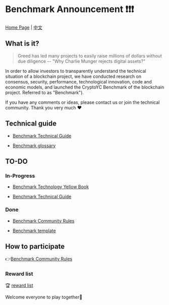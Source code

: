 # Benchmark Announcement :exclamation::exclamation::exclamation:
 [Home Page](https://aturx.github.io/benchmark/) | [中文](README_CN.md)
 
## What is it?

> Greed has led many projects to easily raise millions of dollars without due diligence -- "Why Charlie Munger rejects digital assets?" 

In order to allow investors to transparently understand the technical situation of a blockchain project, we have conducted research on consensus, security, performance, technological innovation, code and economic models, and launched the CryptoYC Benchmark of the blockchain project. Referred to as "Benchmark").

If you have any comments or ideas, please contact us or join the technical community. Thank you very much :heart:


## Technical guide

- [Benchmark Technical Guide](study/Benchmark_tech_study_zh-cn.md)

- [Benchmark glossary](result/Glossary/Glossary.md)



## TO-DO

### In-Progress

- [Benchmark Technology Yellow Book](result/Benchmark_yellowpaper/README.md)

- [Benchmark Technical Guide](study/Benchmark_tech_study_zh-cn.md)

### Done

- [Benchmark Community Rules](rule/Benchmark_rule/Benchmark_rule.md)

- [Benchmark template](rule/Benchmark_template/Benchmark_template.md)



## How to participate

:point_right:[Benchmark Community Rules](rule/Benchmark_rule/Benchmark_rule.md)


### Reward list

:trophy: [reward list](rule/Benchmark_reward_list/Benchmark_reward_list.md)

Welcome everyone to play together:dancers:  


